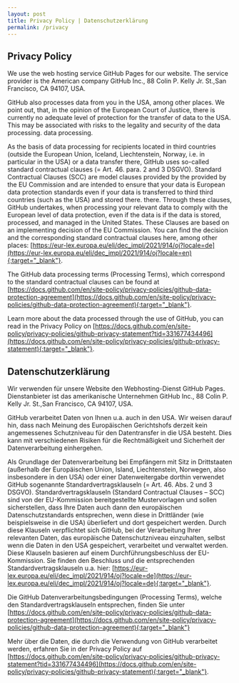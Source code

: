 ```yaml
---
layout: post
title: Privacy Policy | Datenschutzerklärung
permalink: /privacy
---
```


## Privacy Policy

We use the web hosting service GitHub Pages for our website.
The service provider is the American company GitHub Inc., 88 Colin P. Kelly
Jr. St.,San Francisco, CA 94107, USA.

GitHub also processes data from you in the USA, among other places. We point out,
that, in the opinion of the European Court of Justice, there is currently no adequate
level of protection for the transfer of data to the USA. This may be associated with
risks to the legality and security of the data processing.
data processing.

As the basis of data processing for recipients located in third countries
(outside the European Union, Iceland, Liechtenstein, Norway, i.e.
in particular in the USA) or a data transfer there, GitHub uses
so-called standard contractual clauses (= Art. 46. para. 2 and 3 DSGVO).
Standard Contractual Clauses (SCC) are model clauses provided by the
provided by the EU Commission and are intended to ensure that your data is
European data protection standards even if your data is transferred to third
third countries (such as the USA) and stored there.
there. Through these clauses, GitHub undertakes, when processing
your relevant data to comply with the European level of data protection, even if the data is
if the data is stored, processed, and managed in the United States. These
Clauses are based on an implementing decision of the EU Commission. You can find
the decision and the corresponding standard contractual clauses here, among other places:
[https://eur-lex.europa.eu/eli/dec_impl/2021/914/oj?locale=de](https://eur-lex.europa.eu/eli/dec_impl/2021/914/oj?locale=en){:target="_blank"}.

The GitHub data processing terms (Processing Terms), which correspond to the
standard contractual clauses can be found at
[https://docs.github.com/en/site-policy/privacy-policies/github-data-protection-agreement](https://docs.github.com/en/site-policy/privacy-policies/github-data-protection-agreement){:target="_blank"}.

Learn more about the data processed through the use of GitHub,
you can read in the Privacy Policy on
[https://docs.github.com/en/site-policy/privacy-policies/github-privacy-statement?tid=331677434496](https://docs.github.com/en/site-policy/privacy-policies/github-privacy-statement){:target="_blank"}.

## Datenschutzerklärung

Wir verwenden für unsere Website den Webhosting-Dienst GitHub Pages.
Dienstanbieter ist das amerikanische Unternehmen GitHub Inc., 88 Colin P. Kelly
Jr. St.,San Francisco, CA 94107, USA.

GitHub verarbeitet Daten von Ihnen u.a. auch in den USA. Wir weisen darauf hin,
dass nach Meinung des Europäischen Gerichtshofs derzeit kein angemessenes
Schutzniveau für den Datentransfer in die USA besteht. Dies kann mit
verschiedenen Risiken für die Rechtmäßigkeit und Sicherheit der
Datenverarbeitung einhergehen.

Als Grundlage der Datenverarbeitung bei Empfängern mit Sitz in Drittstaaten
(außerhalb der Europäischen Union, Island, Liechtenstein, Norwegen, also
insbesondere in den USA) oder einer Datenweitergabe dorthin verwendet GitHub
sogenannte Standardvertragsklauseln (= Art. 46. Abs. 2 und 3 DSGVO).
Standardvertragsklauseln (Standard Contractual Clauses – SCC) sind von der
EU-Kommission bereitgestellte Mustervorlagen und sollen sicherstellen, dass Ihre
Daten auch dann den europäischen Datenschutzstandards entsprechen, wenn diese in
Drittländer (wie beispielsweise in die USA) überliefert und dort gespeichert
werden. Durch diese Klauseln verpflichtet sich GitHub, bei der Verarbeitung
Ihrer relevanten Daten, das europäische Datenschutzniveau einzuhalten, selbst
wenn die Daten in den USA gespeichert, verarbeitet und verwaltet werden. Diese
Klauseln basieren auf einem Durchführungsbeschluss der EU-Kommission. Sie finden
den Beschluss und die entsprechenden Standardvertragsklauseln u.a. hier:
[https://eur-lex.europa.eu/eli/dec_impl/2021/914/oj?locale=de](https://eur-lex.europa.eu/eli/dec_impl/2021/914/oj?locale=de){:target="_blank"}.

Die GitHub Datenverarbeitungsbedingungen (Processing Terms), welche den
Standardvertragsklauseln entsprechen, finden Sie unter
[https://docs.github.com/en/site-policy/privacy-policies/github-data-protection-agreement](https://docs.github.com/en/site-policy/privacy-policies/github-data-protection-agreement){:target="_blank"}

Mehr über die Daten, die durch die Verwendung von GitHub verarbeitet werden,
erfahren Sie in der Privacy Policy auf
[https://docs.github.com/en/site-policy/privacy-policies/github-privacy-statement?tid=331677434496](https://docs.github.com/en/site-policy/privacy-policies/github-privacy-statement){:target="_blank"}.

